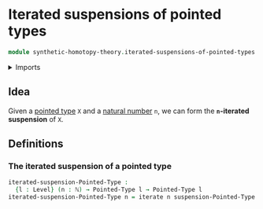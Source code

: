 # Iterated suspensions of pointed types

```agda
module synthetic-homotopy-theory.iterated-suspensions-of-pointed-types where
```

<details><summary>Imports</summary>

```agda
open import elementary-number-theory.natural-numbers

open import foundation.iterating-functions
open import foundation.universe-levels

open import structured-types.pointed-types

open import synthetic-homotopy-theory.suspensions-of-pointed-types
```

</details>

## Idea

Given a [pointed type](structured-types.pointed-types.md) `X` and a
[natural number](elementary-number-theory.natural-numbers.md) `n`, we can form
the **`n`-iterated suspension** of `X`.

## Definitions

### The iterated suspension of a pointed type

```agda
iterated-suspension-Pointed-Type :
  {l : Level} (n : ℕ) → Pointed-Type l → Pointed-Type l
iterated-suspension-Pointed-Type n = iterate n suspension-Pointed-Type
```
